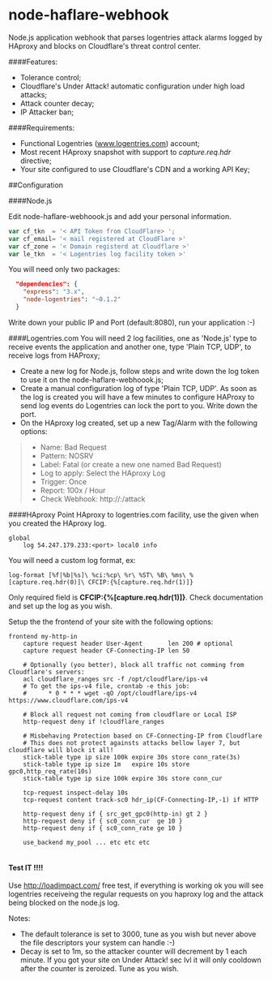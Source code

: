 node-haflare-webhook
==================

Node.js application webhook that parses logentries attack alarms logged by HAproxy and blocks on Cloudflare's threat control center.

####Features:
  - Tolerance control;
  - Cloudflare's Under Attack! automatic configuration under high load attacks;
  - Attack counter decay;
  - IP Attacker ban;

####Requirements:
  - Functional Logentries (www.logentries.com) account;
  - Most recent HAproxy snapshot with support to *capture.req.hdr* directive;
  - Your site configured to use Cloudflare's CDN and a working API Key;
  
  
##Configuration

####Node.js

Edit node-haflare-webhoook.js and add your personal information.
```javascript
var cf_tkn  = '< API Token from CloudFlare> ';
var cf_email= '< mail registered at CloudFlare >' 
var cf_zone = '< Domain registerd at Cloudflare >'
var le_tkn  = '< Logentries log facility token >'  
```
You will need only two packages: 
```json
  "dependencies": {
    "express": "3.x",
    "node-logentries": "~0.1.2"
  }
```
Write down your public IP and Port (default:8080), run your application :-)

####Logentries.com
You will need 2 log facilities, one as 'Node.js' type to receive events the application and another one, type 'Plain TCP, UDP', to receive logs from HAProxy;
- Create a new log for Node.js, follow steps and write down the log token to use it on the node-haflare-webhoook.js;
- Create a manual configuration log of type 'Plain TCP, UDP'. As soon as the log is created you will have a few minutes to configure HAProxy to send log events do Logentries can lock the port to you. Write down the port.
- On the HAproxy log created, set up a new Tag/Alarm with the following options:

> - Name: Bad Request
> - Pattern: NOSRV
> - Label: Fatal (or create a new one named Bad Request)
> - Log to apply: Select the HAproxy Log
> - Trigger: Once
> - Report: 100x / Hour
> - Check Webhook: http://<IP>:<PORT>/attack

####HAproxy
Point HAproxy to logentries.com facility, use the <port> given when you created the HAproxy log.
```
global 
    log 54.247.179.233:<port> local0 info
```

You will need a custom log format, ex:
```
log-format [%f|%b|%s]\ %ci:%cp\ %r\ %ST\ %B\ %ms\ %[capture.req.hdr(0)]\ CFCIP:{%[capture.req.hdr(1)]}
```
Only required field is **CFCIP:{%[capture.req.hdr(1)]}**. Check documentation and set up the log as you wish.

Setup the the frontend of your site with the following options:
```
frontend my-http-in
    capture request header User-Agent       len 200 # optional
    capture request header CF-Connecting-IP len 50
    
    # Optionally (you better), block all traffic not comming from Cloudflare's servers: 
    acl cloudflare_ranges src -f /opt/cloudflare/ips-v4
    # To get the ips-v4 file, crontab -e this job: 
    #      * 0 * * * wget -qO /opt/cloudflare/ips-v4 https://www.cloudflare.com/ips-v4
    
    # Block all request not coming from cloudflare or Local ISP
    http-request deny if !cloudflare_ranges 
    
    # Misbehaving Protection based on CF-Connecting-IP from Cloudflare
    # This does not protect againsts attacks bellow layer 7, but cloudflare will block it all!
    stick-table type ip size 100k expire 30s store conn_rate(3s)
    stick-table type ip size 1m   expire 10s store gpc0,http_req_rate(10s)
    stick-table type ip size 100k expire 30s store conn_cur
    
    tcp-request inspect-delay 10s
    tcp-request content track-sc0 hdr_ip(CF-Connecting-IP,-1) if HTTP

    http-request deny if { src_get_gpc0(http-in) gt 2 }
    http-request deny if { sc0_conn_cur  ge 10 }
    http-request deny if { sc0_conn_rate ge 10 }
    
    use_backend my_pool ... etc etc etc
    
````
#### Test IT !!!!
Use http://loadimpact.com/ free test, if everything is working ok you will see logentries receiveing the regular requests on you haproxy log and the attack being blocked on the node.js log.

Notes:

- The default tolerance is set to 3000, tune as you wish but never above the file descriptors your system can handle :-)
- Decay is set to 1m, so the attacker counter will decrement by 1 each minute. If you got your site on Under Attack! sec lvl it will only cooldown after the counter is zeroized. Tune as you wish.
